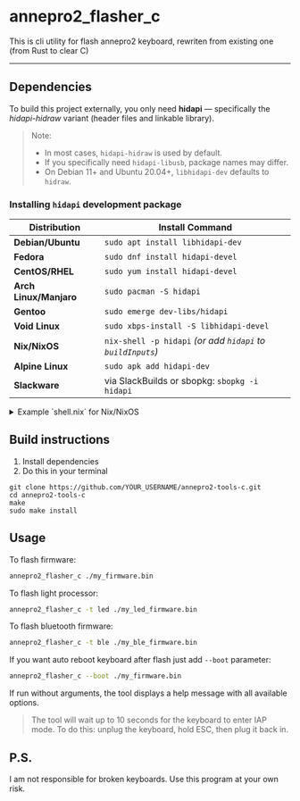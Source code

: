 # annepro2_flasher_c
This is cli utility for flash annepro2 keyboard, rewriten from existing one (from Rust to clear C)

---

## Dependencies

To build this project externally, you only need **hidapi** — specifically the *hidapi-hidraw* variant (header files and linkable library).

> Note:  
> - In most cases, `hidapi-hidraw` is used by default.  
> - If you specifically need `hidapi-libusb`, package names may differ.  
> - On Debian 11+ and Ubuntu 20.04+, `libhidapi-dev` defaults to `hidraw`.

### Installing `hidapi` development package

| Distribution         | Install Command                                                                 |
|----------------------|----------------------------------------------------------------------------------|
| **Debian/Ubuntu**    | `sudo apt install libhidapi-dev`                                                |
| **Fedora**           | `sudo dnf install hidapi-devel`                                                 |
| **CentOS/RHEL**      | `sudo yum install hidapi-devel`                                                 |
| **Arch Linux/Manjaro** | `sudo pacman -S hidapi`                                                       |
| **Gentoo**           | `sudo emerge dev-libs/hidapi`                                                   |
| **Void Linux**       | `sudo xbps-install -S libhidapi-devel`                                          |
| **Nix/NixOS**        | `nix-shell -p hidapi` *(or add `hidapi` to `buildInputs`)*                      |
| **Alpine Linux**     | `sudo apk add hidapi-dev`                                                       |
| **Slackware**        | via SlackBuilds or sbopkg: `sbopkg -i hidapi`                                   |

<details>
<summary>Example `shell.nix` for Nix/NixOS</summary>

```nix
{ pkgs ? import <nixpkgs> {} }:
pkgs.mkShell {
  buildInputs = [ pkgs.hidapi ];
}
```
</details>

## Build instructions
  1. Install dependencies
  2. Do this in your terminal

    git clone https://github.com/YOUR_USERNAME/annepro2-tools-c.git
    cd annepro2-tools-c
    make
    sudo make install

## Usage 
To flash firmware:
```bash
annepro2_flasher_c ./my_firmware.bin
```

To flash light processor:
```bash
annepro2_flasher_c -t led ./my_led_firmware.bin
```

To flash bluetooth firmware:
```bash
annepro2_flasher_c -t ble ./my_ble_firmware.bin
```
If you want auto reboot keyboard after flash just add ```--boot``` parameter:
```bash
annepro2_flasher_c --boot ./my_firmware.bin
```
If run without arguments, the tool displays a help message with all available options.

> The tool will wait up to 10 seconds for the keyboard to enter IAP mode.
> To do this: unplug the keyboard, hold ESC, then plug it back in.

## P.S.
  I am not responsible for broken keyboards. Use this program at your own risk.
    
